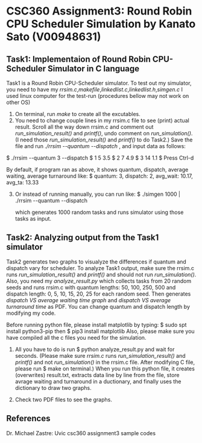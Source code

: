 # CSC360 Assignment3: Round Robin CPU Scheduler Simulation by Kanato Sato (V00948631)
## Task1: Implementaion of Round Robin CPU-Scheduler Simulator in C language
Task1 is a Round Robin CPU-Scheduler simulator.
To test out my simulator, you need to have my *rrsim.c*,*makefile*,*linkedlist.c*,*linkedlist.h*,*simgen.c*
I used linux computer for the test-run (procedures bellow may not work on other OS)
1. On terminal, run *make* to create all the excutables.
2. You need to change couple lines in my rrsim.c file to see (print) actual result.
   Scroll all the way down rrsim.c and comment out *run_simulation_result()* and *printf()*, undo comment on *run_simulation()*.
   (I need those *run_simulation_result()* and *printf()* to do Task2.)
   Save the file and run *./rrsim --quantum <num> --dispatch <num>*, and input data as follows:

$ ./rrsim --quantum 3 --dispatch 
$ 1 5 3.5
$ 2 7 4.9
$ 3 14 1.1
$ Press Ctrl-d

 By default, if program ran as above, it shows quantum, dispatch, average waiting, average turnaround like:
   $ quantum: 3, dispatch: 2, avg_wait: 10.17, avg_ta: 13.33

3. Or instead of running manually, you can run like:
    $ ./simgen 1000 <seed> | ./rrsim --quantum <num> --dispatch <num>

    which generates 1000 random tasks and runs simulator using those tasks as input.

## Task2: Analyzing output from the Task1 simulator
Task2 generates two graphs to visualyze the differences if quantum and dispatch vary for scheduler.
To analyze Task1 output, make sure the rrsim.c runs *run_simulation_result()* and *printf()* and should not run *run_simulation()*.
Also, you need my *analyze_result.py* which collects tasks from 20 random seeds and runs rrsim.c with quantum lengths: 50, 100, 250, 500
and dispatch length: 0, 5, 10, 15, 20, 25 for each random seed. Then generates *dispatch VS average waiting time graph* and *dispatch VS average turnaround time* as PDF. You can change quantum and dispatch length by modifying my code. 

Before running python file, please install matplotlib by typing: 
$ sudo spt install python3-pip then $ pip3 install matplotlib 
Also, please make sure you have compiled all the c files you need for the simulation.
1. All you have to do is run $ python analyze_result.py and wait for seconds. (Please make sure *rrsim.c* runs *run_simulation_result()* 
   and *printf()* and not *run_simulation()* in the rrsim.c file. After modifying C file, please run $ make on terminal.)
   When you run this python file, it creates (overwrites) result.txt, extracts data line by line from the file, store avrage waiting and turnaround in a ductionary, and finally uses the dictionary to draw two graphs.
   
2. Check two PDF files to see the graphs.

## References
Dr. Michael Zastre: Uvic csc360 assignment3 sample codes
